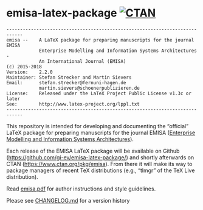 # emisa-latex-package [![CTAN](https://img.shields.io/badge/CTAN-emisa-blue.svg?style=flat-square)](https://ctan.org/pkg/emisa)

```
----------------------------------------------------------------------------
emisa --    A LaTeX package for preparing manuscripts for the journal EMISA
            Enterprise Modelling and Information Systems Architectures -
            An International Journal (EMISA)
(c) 2015-2018
Version:    2.2.0
Maintainer: Stefan Strecker and Martin Sievers
Email:      stefan.strecker@fernuni-hagen.de
            martin.sievers@schoenerpublizieren.de
License:    Released under the LaTeX Project Public License v1.3c or later
See:        http://www.latex-project.org/lppl.txt
----------------------------------------------------------------------------
```

This repository is intended for developing and documenting the “official” LaTeX package for preparing manuscripts for the journal EMISA ([Enterprise Modelling and Information Systems Architectures](https://emisa-journal.org)).

Each release of the EMISA LaTeX package will be available on Github (https://github.com/gi-ev/emisa-latex-package/) and shortly afterwards on CTAN (https://www.ctan.org/pkg/emisa).
From there it will make its way to package managers of recent TeX distributions (e.g., “tlmgr” of the TeX Live distribution).

Read [emisa.pdf](emisa.pdf) for author instructions and style guidelines.

Please see [CHANGELOG.md](CHANGELOG.md) for a version history
